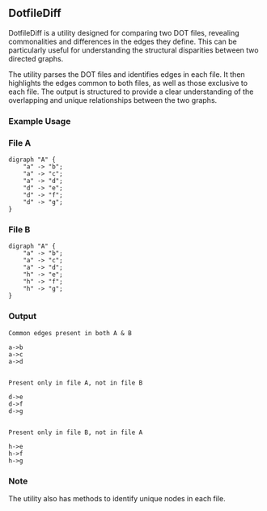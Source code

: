 ## DotfileDiff
DotfileDiff is a utility designed for comparing two DOT files, revealing commonalities and differences in the edges they define. This can be particularly useful for understanding the structural disparities between two directed graphs.

The utility parses the DOT files and identifies edges in each file. It then highlights the edges common to both files, as well as those exclusive to each file. The output is structured to provide a clear understanding of the overlapping and unique relationships between the two graphs.

### Example Usage
### File A
```
digraph "A" {
    "a" -> "b";
    "a" -> "c";
    "a" -> "d";
    "d" -> "e";
    "d" -> "f";
    "d" -> "g";
}
```

### File B
```
digraph "A" {
    "a" -> "b";
    "a" -> "c";
    "a" -> "d";
    "h" -> "e";
    "h" -> "f";
    "h" -> "g";
}
```

### Output
```
Common edges present in both A & B

a->b
a->c
a->d


Present only in file A, not in file B

d->e
d->f
d->g


Present only in file B, not in file A

h->e
h->f
h->g
```

### Note
The utility also has methods to identify unique nodes in each file.

